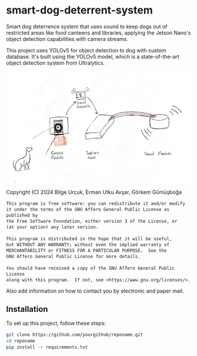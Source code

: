 # smart-dog-deterrent-system
 Smart dog deterrence system that uses sound to keep dogs out of restricted areas like food canteens and libraries, applying the Jetson Nano's object detection capabilities with camera streams.


This project uses YOLOv5 for object detection to dog with custom database. It's built using the YOLOv5 model, which is a state-of-the-art object detection system from Ultralytics.


<img src="assets/system_design.jpg" alt="System Design" width="800"/> <!-- Adjust the width as needed -->

Copyright (C) 2024 Bilge Urçuk, Erman Utku Avşar, Görkem Gümüşboğa


    This program is free software: you can redistribute it and/or modify
    it under the terms of the GNU Affero General Public License as published by
    the Free Software Foundation, either version 3 of the License, or
    (at your option) any later version.

    This program is distributed in the hope that it will be useful,
    but WITHOUT ANY WARRANTY; without even the implied warranty of
    MERCHANTABILITY or FITNESS FOR A PARTICULAR PURPOSE.  See the
    GNU Affero General Public License for more details.

    You should have received a copy of the GNU Affero General Public License
    along with this program.  If not, see <https://www.gnu.org/licenses/>.

Also add information on how to contact you by electronic and paper mail.

## Installation
To set up this project, follow these steps:
```bash
git clone https://github.com/yourgithub/reponame.git
cd reponame
pip install -r requirements.txt

